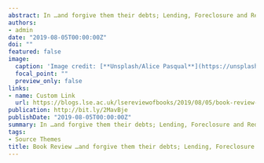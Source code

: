 ```yaml
---
abstract: In …and forgive them their debts; Lending, Foreclosure and Redemption From Bronze Age Finance to the Jubilee Year, Michael Hudson offers a historical account of the role that debt played in ancient societies. In focusing on how such societies dealt with the proliferation of debts that cannot be paid, this book sheds informative light on the significance of debt today, writes Alfredo Hernandez Sanchez, and is unlikely to leave the reader’s outlook on history, religion or economics unchallenged – or even unchanged – upon turning the last page.
authors:
- admin
date: "2019-08-05T00:00:00Z"
doi: ""
featured: false
image:
  caption: 'Image credit: [**Unsplash/Alice Pasqual**](https://unsplash.com/photos/Olki5QpHxts)'
  focal_point: ""
  preview_only: false
links:
- name: Custom Link
  url: https://blogs.lse.ac.uk/lsereviewofbooks/2019/08/05/book-review-and-forgive-them-their-debts-lending-foreclosure-and-redemption-from-bronze-age-finance-to-the-jubilee-year-by-michael-hudson/
publication: http://bit.ly/2MavBje
publishDate: "2019-08-05T00:00:00Z"
summary: In …and forgive them their debts; Lending, Foreclosure and Redemption From Bronze Age Finance to the Jubilee Year, Michael Hudson offers a historical account of the role that debt played in ancient societies.
tags:
- Source Themes
title: Book Review …and forgive them their debts; Lending, Foreclosure and Redemption From Bronze Age Finance to the Jubilee Year
---
```


